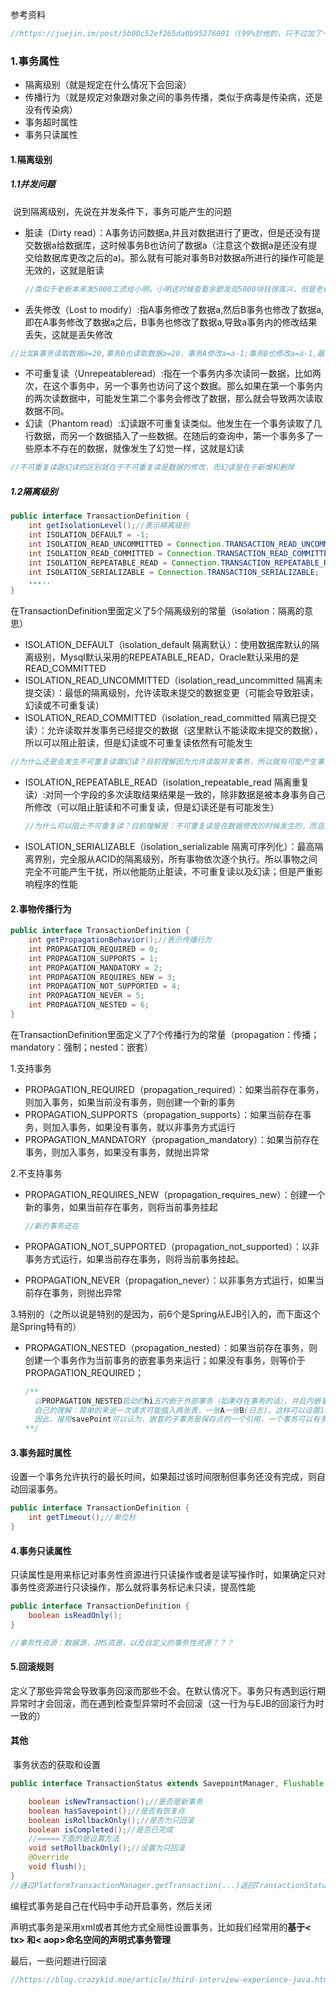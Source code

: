 参考资料

```java
//https://juejin.im/post/5b00c52ef265da0b95276091（(99%抄他的，只不过加了一点点自己的笔记)
```



### 1.事务属性

- 隔离级别（就是规定在什么情况下会回滚）
- 传播行为（就是规定对象跟对象之间的事务传播，类似于病毒是传染病，还是没有传染病）
- 事务超时属性
- 事务只读属性



#### 1.隔离级别

##### 1.1并发问题

​	说到隔离级别，先说在并发条件下，事务可能产生的问题

- 脏读（Dirty read）：A事务访问数据a,并且对数据进行了更改，但是还没有提交数据a给数据库，这时候事务B也访问了数据a（注意这个数据a是还没有提交给数据库更改之后的a)。那么就有可能对事务B对数据a所进行的操作可能是无效的，这就是脏读

  ```java
  //类似于老板本来发5000工资给小明，小明这时候查看余额发现5000块钱很高兴，但是老板突然发现弄错了，回滚了一下，小明隔几天再去看的时候发现是2000块钱；这5000块就是脏数据；注意这里强调的是未提交
  ```

- 丢失修改（Lost to modify）:指A事务修改了数据a,然后B事务也修改了数据a,即在A事务修改了数据a之后，B事务也修改了数据a,导致a事务内的修改结果丢失，这就是丢失修改

```java
//比如A事务读取数据a=20,事务B也读取数据a=20，事务A修改a=a-1;事务B也修改a=a-1,最终结果a=19，事务A的修改被丢失
```



- 不可重复读（Unrepeatableread）:指在一个事务内多次读同一数据，比如两次，在这个事务中，另一个事务也访问了这个数据。那么如果在第一个事务内的两次读数据中，可能发生第二个事务会修改了数据，那么就会导致两次读取数据不同。
- 幻读（Phantom read）:幻读跟不可重复读类似。他发生在一个事务读取了几行数据，而另一个数据插入了一些数据。在随后的查询中，第一个事务多了一些原本不存在的数据，就像发生了幻觉一样，这就是幻读

```java
//不可重复读跟幻读的区别就在于不可重复读是数据的修改，而幻读是在于新增和删除
```

##### 1.2隔离级别

```java
public interface TransactionDefinition {	
    int getIsolationLevel();//表示隔离级别
	int ISOLATION_DEFAULT = -1;
	int ISOLATION_READ_UNCOMMITTED = Connection.TRANSACTION_READ_UNCOMMITTED;
	int ISOLATION_READ_COMMITTED = Connection.TRANSACTION_READ_COMMITTED;
	int ISOLATION_REPEATABLE_READ = Connection.TRANSACTION_REPEATABLE_READ;
	int ISOLATION_SERIALIZABLE = Connection.TRANSACTION_SERIALIZABLE;
    .....
}

```

在TransactionDefinition里面定义了5个隔离级别的常量（isolation：隔离的意思）

- ISOLATION_DEFAULT（isolation_default 隔离默认）：使用数据库默认的隔离级别，Mysql默认采用的REPEATABLE_READ，Oracle默认采用的是READ_COMMITTED
- ISOLATION_READ_UNCOMMITTED（isolation_read_uncommitted 隔离未提交读）：最低的隔离级别，允许读取未提交的数据变更（可能会导致脏读，幻读或不可重复读）
- ISOLATION_READ_COMMITTED（isolation_read_committed 隔离已提交读）：允许读取并发事务已经提交的数据（这里默认不能读取未提交的数据），所以可以阻止脏读，但是幻读或不可重复读依然有可能发生

```java
//为什么还是会发生不可重复读跟幻读？目前理解因为允许读取并发事务，所以就有可能产生事务A读取，事务B修改，事务A再读取这种情况是可发生的因为他允许读取并发事务，所以事务A第二次读取的时候他是可以读取到事务B修改之后的数据
```

- ISOLATION_REPEATABLE_READ（isolation_repeatable_read 隔离重复读）:对同一个字段的多次读取结果结果是一致的，除非数据是被本身事务自己所修改（可以阻止脏读和不可重复读，但是幻读还是有可能发生）

  ```java
  //为什么可以阻止不可重复读？目前理解是：不可重复读是在数据修改的时候发生的，而且还是读取同一个数据才会发生，所以上面的刚好可以防止不可重复读，而幻读却无法阻止，是因为他读取的不是同一个字段或者记录，而是另外的字段或者多个记录
  ```

- ISOLATION_SERIALIZABLE（isolation_serializable 隔离可序列化）：最高隔离界别，完全服从ACID的隔离级别，所有事物依次逐个执行。所以事物之间完全不可能产生干扰，所以他能防止脏读，不可重复读以及幻读；但是严重影响程序的性能

#### 2.事物传播行为

```java
public interface TransactionDefinition {
    int getPropagationBehavior();//表示传播行为
	int PROPAGATION_REQUIRED = 0;
	int PROPAGATION_SUPPORTS = 1;
	int PROPAGATION_MANDATORY = 2;
	int PROPAGATION_REQUIRES_NEW = 3;
	int PROPAGATION_NOT_SUPPORTED = 4;
	int PROPAGATION_NEVER = 5;
	int PROPAGATION_NESTED = 6;
}
```

在TransactionDefinition里面定义了7个传播行为的常量（propagation：传播；mandatory：强制；nested：嵌套）

1.支持事务

- PROPAGATION_REQUIRED（propagation_required）：如果当前存在事务，则加入事务，如果当前没有事务，则创建一个新的事务
- PROPAGATION_SUPPORTS（propagation_supports）：如果当前存在事务，则加入事务，如果没有事务，就以非事务方式运行
- PROPAGATION_MANDATORY（propagation_mandatory）：如果当前存在事务，则加入事务，如果没有事务，就抛出异常

2.不支持事务

- PROPAGATION_REQUIRES_NEW（propagation_requires_new）：创建一个新的事务，如果当前存在事务，则将当前事务挂起

  ```java
  //新的事务还在
  ```

- PROPAGATION_NOT_SUPPORTED（propagation_not_supported）：以非事务方式运行，如果当前存在事务，则将当前事务挂起。

- PROPAGATION_NEVER（propagation_never）：以非事务方式运行，如果当前存在事务，则抛出异常

3.特别的（之所以说是特别的是因为，前6个是Spring从EJB引入的，而下面这个是Spring特有的）

- PROPAGATION_NESTED（propagation_nested）：如果当前存在事务，则创建一个事务作为当前事务的嵌套事务来运行；如果没有事务，则等价于PROPAGATION_REQUIRED；

  ```java
  /**
  	以PROPAGATION_NESTED启动的hi五内嵌于外部事务（如果存在事务的话），并且内嵌事务并不是一个独立的事务，他依赖于外部事物的存在，只有通过外部事物的提交，才能引起内部事务的提交。嵌套的子事务并不能单独提交。类似于JDBC中的保存点（SavePoint）,可参考https://blog.csdn.net/truelove12358/article/details/46708289
  	自己的理解：简单的来说一次请求可能插入两张表，一张A一张B(日志)，这样可以设置1个SavePoint（A），保证B出现异常的时候因为是记录日志，那么可以只要回滚到SavePoint，然后提交就行，当然这里只是为了解释，实际上可以直接用两个事务来代替来实现上面的
  	因此，接用savePoint可以认为，嵌套的子事务是保存点的一个引用，一个事务可以有多个保存点；另外外部事物的回滚也会导致嵌套子事务的回滚
  **/
  ```

#### 3.事务超时属性

​	设置一个事务允许执行的最长时间，如果超过该时间限制但事务还没有完成，则自动回滚事务。

```java
public interface TransactionDefinition {
	int getTimeout();//单位秒
}
```



#### 4.事务只读属性

​	只读属性是用来标记对事务性资源进行只读操作或者是读写操作时，如果确定只对事务性资源进行只读操作，那么就将事务标记未只读，提高性能

```java
public interface TransactionDefinition {
	boolean isReadOnly();
}

//事务性资源：数据源，JMS资源，以及自定义的事务性资源？？？
```

#### 5.回滚规则

​	定义了那些异常会导致事务回滚而那些不会。在默认情况下。事务只有遇到运行期异常时才会回滚，而在遇到检查型异常时不会回滚（这一行为与EJB的回滚行为时一致的）

#### 其他

​	事务状态的获取和设置

```java
public interface TransactionStatus extends SavepointManager, Flushable {

    boolean isNewTransaction();//是否是新事务
    boolean hasSavepoint();//是否有恢复点
    boolean isRollbackOnly();//是否为只回滚
    boolean isCompleted();//是否已完成
    //=====下面的是设置方法
    void setRollbackOnly();//设置为只回滚
    @Override
    void flush();
}
//通过PlatformTransactionManager.getTransaction(...)返回TransactionStatus对象
```

编程式事务是自己在代码中手动开启事务，然后关闭

声明式事务是采用xml或者其他方式全局性设置事务，比如我们经常用的**基于< tx> 和< aop>命名空间的声明式事务管理**

最后，一些问题进行回滚

```java
//https://blog.crazykid.moe/article/third-interview-experience-java.html
```

